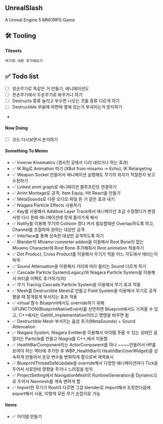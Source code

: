 ## UnrealSlash

A Unreal Engine 5 MMORPG Game

## 🛠️ Tooling

#### Tilesets


```bash
여기에 내용 추가해보기
```

## ✅ Todo list
- [ ] 양손무기로 똑같은 거 만들기, 애니메이션도
- [ ] 한손무기에서 두손무기로 바꾸거나 하기
- [ ] Destructs 종류 늘리고 부수면 나오는 것들 종류 다르게 하기
- [ ] Destructible 부술때 파편에 옆에 있는거 부셔지는거 방지하기
- 

#### Now Doing
- [ ] 코드 다시보면서 분석하기

#### Something To Memo
- ✅ Inverse Kinematics (경사진 곳에서 다리 내리거나 하는 효과)
- ✅ IK Rig로 Animation 따기 (XBot from mixamo -> Echo), IK Retargeting
- ✅ Weapon Socket 만들어서 애니메이션 실행해도 무기의 위치가 적절한지 보고 수정하기
- ✅ Linked anim graph로 애니메이션 블루프린트 연결하기
- ✅ Anim Montage로 공격, Item Equip, Hit React을 만들기
- ✅ MetaSounds로 다른 오디오 파일 튼 거 같은 효과 내기
- ✅ Niagara Particle Effects 사용하기
- ✅ Key를 사용해서 Additive Layer Track에서 애니메이션 조금 수정했다가 변경사항 다시 원래 애니메이션에 맞게 돌아가게 해서
- ✅ Notify를 이용해 무기의 Collsion 껐다 켜서 필요할때만 Overlap하도록 하고, Channel를 조절하여 원하는 대상만 공격
- ✅ Interface를 통해 상속한 대상만 공격하도록 하기
- ✅ Blender의 Mixamo converter addon을 이용해서 Root Bone이 없는 Mixamo Character에 Root Bone 추가해줘서 Root animation 적용하기
- ✅ Dot Product, Cross Product를 이용해서 무기가 적을 어느 각도에서 때리는지 파악
- ✅ Sound Attenuation을 이용해서 거리에 따라 들리는 Sound 다르게 하기
- ✅ Cascade Particle System(Legacy)와 Niagara Particle System을 이용해서 파티클 이펙트 추가하기(피)
- ✅ 무기 Tracing Cascade Particle System을 이용해서 무기 효과 적용
- ✅ Mesh를 Destructible Mesh로 만들고 Field System을 이용해서 무기로 공격했을 때 잘게잘게 부서지는 효과 적용
- ✅ virtual 함수 Blueprint에서도 override하기 위해 UFUNCTION(BlueprintNativeEvent)를 선언하면 Blueprint에서도 가져올 수 있고, C++에서는 GetHit_Implementation이라고 명명을 바꾸면 됨
- ✅ Destructible Mesh 부서지는 음성 추가(MetaSounds) + Sound Attenuation
- ✅ Niagara System, Niagara Emitter을 이용해서 아이템 주울 수 있는 상태인 걸 알리는 Particle를 만들고 Niagra를 C++,에서 이용함
- ✅ HealthBarComponent라는 ActorComponent를 하나 ~~~~만들어서 HP를 보여야 하는 액터에 추가한 후 WBP_HealthBar이 HealthBar(UserWidget)을 상속하게 만들어서 온갖 변수들 변화하게 함으로써 체력표시
- ✅ BlueprintThreadSafeUpdate을 override해서 다양한 애니메이션마다 Tick을 두어서 서로한테 영향을 주거나 느려짐을 방지
- ✅ ProjectSetting에서 NavigationMesh의 RuntimeGeneration을 Dynamic으로 두어서 Navmesh를 계속 변하게 함
- ✅ Import한 무기가 Root이 다르면 그걸 blender로 import해서 조정한다음에 export해서 사용, 이렇게 모든 무기 손잡이로 가능
#### Items

- ✅ 아이템 만들기